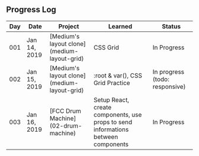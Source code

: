 ## Progress Log

| Day | Date | Project | Learned | Status |
| --- | --- | --- | --- | --- |
| 001 | Jan 14, 2019 | [Medium's layout clone] (medium-layout-grid) | CSS Grid | In Progress |
| 002 | Jan 15, 2019 | [Medium's layout clone] (medium-layout-grid) | :root & var(), CSS Grid Practice | In progress (todo: responsive) |
| 003 | Jan 16, 2019 | [FCC Drum Machine] (02-drum-machine) | Setup React, create components, use props to send informations between components | In Progress |